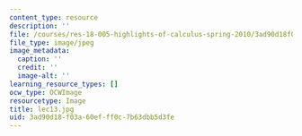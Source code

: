 ```yaml
---
content_type: resource
description: ''
file: /courses/res-18-005-highlights-of-calculus-spring-2010/3ad90d18f03a60efff0c7b63dbb5d3fe_lec13.jpg
file_type: image/jpeg
image_metadata:
  caption: ''
  credit: ''
  image-alt: ''
learning_resource_types: []
ocw_type: OCWImage
resourcetype: Image
title: lec13.jpg
uid: 3ad90d18-f03a-60ef-ff0c-7b63dbb5d3fe
---
```

